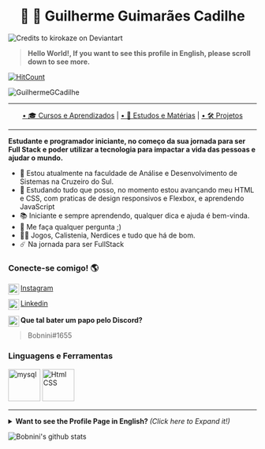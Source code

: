 <h1 align="center"> 🎲 👑 Guilherme Guimarães Cadilhe </h1>

![Credits to kirokaze on Deviantart](https://images-wixmp-ed30a86b8c4ca887773594c2.wixmp.com/f/12cbe8a4-f55c-4b40-85bb-d8e1405e7b84/datjp1z-fc3069a4-9ffc-40d0-861b-a53e6a267634.gif?token=eyJ0eXAiOiJKV1QiLCJhbGciOiJIUzI1NiJ9.eyJzdWIiOiJ1cm46YXBwOiIsImlzcyI6InVybjphcHA6Iiwib2JqIjpbW3sicGF0aCI6IlwvZlwvMTJjYmU4YTQtZjU1Yy00YjQwLTg1YmItZDhlMTQwNWU3Yjg0XC9kYXRqcDF6LWZjMzA2OWE0LTlmZmMtNDBkMC04NjFiLWE1M2U2YTI2NzYzNC5naWYifV1dLCJhdWQiOlsidXJuOnNlcnZpY2U6ZmlsZS5kb3dubG9hZCJdfQ.EhZ4RizC9z6297iq2CQG7W1pWlGvBUG3fKjQtGVIImQ)

>**Hello World!, If you want to see this profile in English, please scroll down to see more.**

[![HitCount](http://hits.dwyl.com/Guilherme-G-Cadilhe/Guilherme-G-Cadlihe.svg)](http://hits.dwyl.com/Guilherme-G-Cadilhe/Guilherme-G-Cadlihe)
<p align="left"> <img src="https://komarev.com/ghpvc/?username=guilherme-g-cadilhe&label=Profile%20views&color=0e75b6&style=flat" alt="GuilhermeGCadilhe" /> </p>

---
<p align="center">
  <a href="https://github.com/Guilherme-G-Cadilhe/Cursos">• 🎓 Cursos e Aprendizados</a> |
    <a href="https://github.com/Guilherme-G-Cadilhe/Estudos-Materias">• 📘 Estudos e Matérias</a> |
   <a href="https://github.com/Guilherme-G-Cadilhe/Projetos">• 🛠️ Projetos</a> 
</p>

---

**Estudante e programador iniciante, no começo da sua jornada para ser Full Stack e poder utilizar a tecnologia para impactar a vida das pessoas e ajudar o mundo.**

- 🏫 Estou atualmente na faculdade de Análise e Desenvolvimento de Sistemas na Cruzeiro do Sul.
- 🧠 Estudando tudo que posso, no momento estou avançando meu HTML e CSS, com praticas de design responsivos e Flexbox, e aprendendo JavaScript
- 📚 Iniciante e sempre aprendendo, qualquer dica e ajuda é bem-vinda.
- 💬 Me faça qualquer pergunta ;)
- 🐉🎲  Jogos, Calistenia, Nerdices e tudo que há de bom.
- ☄️ Na jornada para ser FullStack

### Conecte-se comigo! 🌎
<a><img align="left" alt="Bobnini's Instagram" width="22px" src="https://cdn.jsdelivr.net/npm/simple-icons@v3/icons/instagram.svg" />
</a><a href="https://www.instagram.com/bobnini.guilherme/">Instagram</a>
<br/>

<a><img align="left" alt="Bobnini's LinkdeIN" width="22px" src="https://cdn.jsdelivr.net/npm/simple-icons@v3/icons/linkedin.svg" />
</a><a href="https://www.linkedin.com/in/guilhermegcadilhe/">Linkedin </a>
<br/>  <br/> 
<a> <img align="left" alt="Bobnini's Discord" width="22px" src="https://cdn.jsdelivr.net/npm/simple-icons@v3/icons/discord.svg" /> </a> **Que tal bater um papo pelo Discord?** 
>Bobnini#1655

### Linguagens e Ferramentas
<img src="https://www.hti.com.br/images/mysql/mysql-logo.png" alt="mysql" width="65"/> <img src="https://i.pinimg.com/originals/69/53/02/695302a395d0eb94a8bce6b95dbf92f6.png" alt="Html CSS" width="65"/>

---

<details>
  <summary> <b> Want to see the Profile Page in English? </b> <i>(Click here to Expand it!)</i> </summary>
  <br>
  
**Student and beginner programmer, just starting his journey to become Full Stack and be able to use the technology to impact people's lives and change the world.**

- 🏫 Currently on Analysis and Systems Development College at Cruzeiro do Sul.
- 🧠 Learning everything i can, at the moment im advancing my knowledge of CSS and HTML with responsive designs and Flexbox, and learning JavaScript.
- 📚 Beginner and always learning, every help and tip is welcome.
- 💬 Ask me anything ;)
- 🐉🎲  Games, Calisthenic, Nerdy and everything that is good.
- ☄️ On the Full Stack journey

### Connect with me! 🌎
<a><img align="left" alt="Bobnini's Instagram" width="22px" src="https://cdn.jsdelivr.net/npm/simple-icons@v3/icons/instagram.svg" />
</a><a href="https://www.instagram.com/bobnini.guilherme/">Instagram</a>
<br/> <br/>
<a><img align="left" alt="Bobnini's LinkdeIN" width="22px" src="https://cdn.jsdelivr.net/npm/simple-icons@v3/icons/linkedin.svg" />
</a><a href="https://www.linkedin.com/in/guilhermegcadilhe/">Linkedin </a>
<br/>  <br/> 
<a> <img align="left" alt="Bobnini's Discord" width="22px" src="https://cdn.jsdelivr.net/npm/simple-icons@v3/icons/discord.svg" /> </a> **What about a chat on discord?** 
>Bobnini#1655

### Languagues and Tools
<img src="https://www.hti.com.br/images/mysql/mysql-logo.png" alt="mysql" width="65"/> <img src="https://i.pinimg.com/originals/69/53/02/695302a395d0eb94a8bce6b95dbf92f6.png" alt="Html CSS" width="65"/>
  </details>
  
![Bobnini's github stats](https://github-readme-stats.vercel.app/api?username=Guilherme-G-Cadilhe&show_icons=true&theme=buefy)
